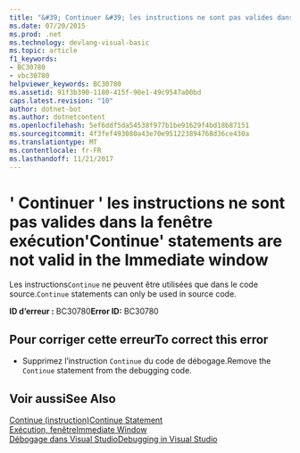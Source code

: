```yaml
---
title: "&#39; Continuer &#39; les instructions ne sont pas valides dans la fenêtre exécution"
ms.date: 07/20/2015
ms.prod: .net
ms.technology: devlang-visual-basic
ms.topic: article
f1_keywords:
- BC30780
- vbc30780
helpviewer_keywords: BC30780
ms.assetid: 91f3b390-1180-415f-90e1-49c9547a00bd
caps.latest.revision: "10"
author: dotnet-bot
ms.author: dotnetcontent
ms.openlocfilehash: 5ef6ddf5da54538f977b1be91629f4bd18b87151
ms.sourcegitcommit: 4f3fef493080a43e70e951223894768d36ce430a
ms.translationtype: MT
ms.contentlocale: fr-FR
ms.lasthandoff: 11/21/2017
---
```

# <a name="39continue39-statements-are-not-valid-in-the-immediate-window"></a><span data-ttu-id="ae5af-102">&#39; Continuer &#39; les instructions ne sont pas valides dans la fenêtre exécution</span><span class="sxs-lookup"><span data-stu-id="ae5af-102">&#39;Continue&#39; statements are not valid in the Immediate window</span></span>
<span data-ttu-id="ae5af-103">Les instructions`Continue` ne peuvent être utilisées que dans le code source.</span><span class="sxs-lookup"><span data-stu-id="ae5af-103">`Continue` statements can only be used in source code.</span></span>  
  
 <span data-ttu-id="ae5af-104">**ID d’erreur :** BC30780</span><span class="sxs-lookup"><span data-stu-id="ae5af-104">**Error ID:** BC30780</span></span>  
  
## <a name="to-correct-this-error"></a><span data-ttu-id="ae5af-105">Pour corriger cette erreur</span><span class="sxs-lookup"><span data-stu-id="ae5af-105">To correct this error</span></span>  
  
-   <span data-ttu-id="ae5af-106">Supprimez l’instruction `Continue` du code de débogage.</span><span class="sxs-lookup"><span data-stu-id="ae5af-106">Remove the `Continue` statement from the debugging code.</span></span>  
  
## <a name="see-also"></a><span data-ttu-id="ae5af-107">Voir aussi</span><span class="sxs-lookup"><span data-stu-id="ae5af-107">See Also</span></span>  
 [<span data-ttu-id="ae5af-108">Continue (instruction)</span><span class="sxs-lookup"><span data-stu-id="ae5af-108">Continue Statement</span></span>](../../visual-basic/language-reference/statements/continue-statement.md)  
 [<span data-ttu-id="ae5af-109">Exécution, fenêtre</span><span class="sxs-lookup"><span data-stu-id="ae5af-109">Immediate Window</span></span>](/visualstudio/ide/reference/immediate-window)  
 [<span data-ttu-id="ae5af-110">Débogage dans Visual Studio</span><span class="sxs-lookup"><span data-stu-id="ae5af-110">Debugging in Visual Studio</span></span>](/visualstudio/debugger/debugging-in-visual-studio)
